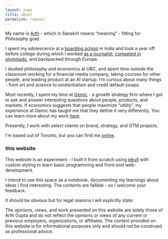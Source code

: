 ```yaml
---
layout: page
title: about
permalink: /about/
---
```


My name is <a href="https://en.wiktionary.org/wiki/%E0%A4%85%E0%A4%B0%E0%A5%8D%E0%A4%A5#:~:text=%E0%A4%85%E0%A4%B0%E0%A5%8D%E0%A4%A5%20%E2%80%A2%20(arth)%20m%20(,This%20word%20has%20several%20meanings.">Arth</a> - which in Sanskrit means “meaning” - fitting for Philosophy grad. 

I spent my adolescence at a [boarding school](https://www.doonschool.com/) in India and took a year off before college during which I worked [as a journalist](https://www.youtube.com/watch?v=P1L023Q-Wu8), [competed in olympiads](https://en.wikipedia.org/wiki/International_Philosophy_Olympiad), and backpacked through Europe. 

I studied philosophy and economics at UBC, and spent time outside the classroom working for a financial media company, taking courses for other people, and leading product at an AI startup. I’m curious about many things - from art and science to existentialism and credit default swaps.

Most recently, I spent my time at [Gemic](https://gemic.com/) - a growth strategy firm where I got to ask and answer interesting questions about people, products, and markets. If economics suggests that people maximize “utility”, my experience at Gemic has taught me that they define it very differently. You can learn more about my work [here](https://work.arthgupta.com/). 

Presently, I work with select clients on brand, strategy, and GTM projects. 

I'm based out of Toronto, but you can find me [online](https://x.com/arthgupta).

### this website

This website is an experiment - I built it from scratch using [jekyll](https://jekyllrb.com/) with custom styling to learn basic programming and front-end web-development.

I intend to use this space as a notebook, documenting my learnings about ideas I find interesting. The contents are fallible - so I welcome your feedback.

It should be obvious but for legal reasons I will explicitly state:
 <div class="quote" ><p>The opinions, views, and work presented on this website are solely those of Arth Gupta and do not reflect the opinions or views of any current or previous employers, organizations, or affiliates. The content provided on this website is for informational purposes only and should not be construed as professional advice.</p></div>
